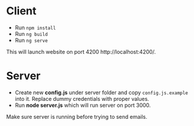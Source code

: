 # Client

- Run `npm install`
- Run `ng build`
- Run `ng serve`

This will launch website on port 4200 http://localhost:4200/. 

# Server
- Create new **config.js** under server folder and copy `config.js.example` into it. Replace dummy credentials with proper values.
- Run **node server.js** which will run server on port 3000.

Make sure server is running before trying to send emails.
